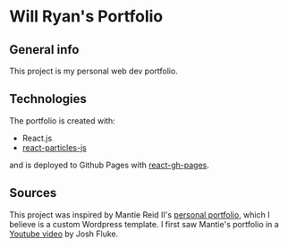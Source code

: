 # Will Ryan's Portfolio

## General info

This project is my personal web dev portfolio.

## Technologies

The portfolio is created with:

* React.js
* [react-particles-js](https://www.npmjs.com/package/react-particles-js)

and is deployed to Github Pages with [react-gh-pages](https://github.com/gitname/react-gh-pages).

## Sources

This project was inspired by Mantie Reid II's [personal portfolio](https://mantiereidii.com/wp/), which I believe is a custom Wordpress template. I first saw Mantie's portfolio in a [Youtube video](https://youtu.be/PDDqtJHxFfw?list=WL&t=458) by Josh Fluke.
